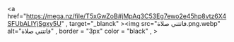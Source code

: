<!DOCTYPE html>
<html>
<head>
	<meta charset="utf-8">
	<meta name="viewport" content="width=device-width, initial-scale=1">
	<title>ali</title>
</head>
<body>

<a href="https://mega.nz/file/T5xGwZoB#jMpAq3C53Eg7ewo2e45hp8vtz6X4SFUbALIYjSgxy5U" , target="_blanck" ><img src="فاتتني صلاة.png.webp" alt="فاتتني صلاة" , border = "3px" color = "black" , ></a>
</body>
</html>
